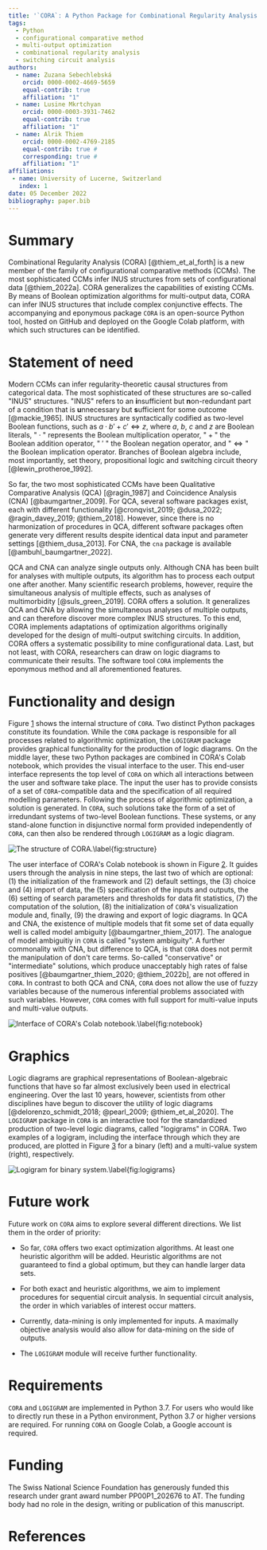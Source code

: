 ```yaml
---
title: '`CORA`: A Python Package for Combinational Regularity Analysis'
tags:
  - Python
  - configurational comparative method
  - multi-output optimization
  - combinational regularity analysis
  - switching circuit analysis
authors:
  - name: Zuzana Sebechlebská
    orcid: 0000-0002-4669-5659
    equal-contrib: true
    affiliation: "1" 
  - name: Lusine Mkrtchyan
    orcid: 0000-0003-3931-7462
    equal-contrib: true
    affiliation: "1"
  - name: Alrik Thiem
    orcid: 0000-0002-4769-2185
    equal-contrib: true # 
    corresponding: true # 
    affiliation: "1"
affiliations:
 - name: University of Lucerne, Switzerland
   index: 1
date: 05 December 2022
bibliography: paper.bib
---
```


# Summary 

Combinational Regularity Analysis (CORA) [@thiem_et_al_forth] is a new member of the family of configurational comparative methods (CCMs). The most sophisticated CCMs infer INUS structures from sets of configurational data [@thiem_2022a]. CORA generalizes the capabilities of existing CCMs. By means of Boolean optimization algorithms for multi-output data, CORA can infer INUS structures that include complex conjunctive effects. The accompanying and eponymous package `CORA` is an open-source Python tool, hosted on GitHub and deployed on the Google Colab platform, with which such structures can be identified.

# Statement of need

Modern CCMs can infer regularity-theoretic causal structures from categorical data. The most sophisticated of these structures are so-called "INUS" structures. "INUS" refers to an **i**nsufficient but **n**on-redundant part of a condition that is **u**nnecessary but **s**ufficient for some outcome [@mackie_1965]. INUS structures are syntactically codified as two-level Boolean functions, such as $a\cdot b' + c' \Leftrightarrow z$, where $a$, $b$, $c$ and $z$ are Boolean literals, $\text{"} \cdot \text{"}$ represents the Boolean multiplication operator, $\text{"} + \text{"}$ the Boolean addition operator, $\text{" } ' \text{ "}$ the Boolean negation operator, and $\text{"}\Leftrightarrow\text{"}$ the Boolean implication operator. Branches of Boolean algebra include, most importantly, set theory, propositional logic and switching circuit theory [@lewin_protheroe_1992].

So far, the two most sophisticated CCMs have been Qualitative Comparative Analysis (QCA) [@ragin_1987] and Coincidence Analysis (CNA) [@baumgartner_2009]. For QCA, several software packages exist, each with different functionality [@cronqvist_2019; @dusa_2022; @ragin_davey_2019; @thiem_2018]. However, since there is no harmonization of procedures in QCA, different software packages often generate very different results despite identical data input and parameter settings [@thiem_dusa_2013]. For CNA, the `cna` package is available [@ambuhl_baumgartner_2022].

QCA and CNA can analyze single outputs only. Although CNA has been built for analyses with multiple outputs, its algorithm has to process each output one after another. Many scientific research problems, however, require the simultaneous analysis of multiple effects, such as analyses of multimorbidity [@suls_green_2019]. CORA offers a solution. It generalizes QCA and CNA by allowing the simultaneous analyses of multiple outputs, and can therefore discover more complex INUS structures. To this end, CORA implements adaptations of optimization algorithms originally developed for the design of multi-output switching circuits. In addition, CORA offers a systematic possibility to mine configurational data. Last, but not least, with CORA, researchers can draw on logic diagrams to communicate their results. The software tool `CORA` implements the eponymous method and all aforementioned features.

# Functionality and design 

Figure <a href="#fig:structure" data-reference-type="ref" data-reference="fig:structure">1</a> shows the internal structure of `CORA`. Two distinct Python packages constitute its foundation. While the `CORA` package is responsible for all processes related to algorithmic optimization, the `LOGIGRAM` package provides graphical functionality for the production of logic diagrams. On the middle layer, these two Python packages are combined in CORA's Colab notebook, which provides the visual interface to the user. This end-user interface represents the top level of `CORA` on which all interactions between the user and software take place. The input the user has to provide consists of a set of `CORA`-compatible data and the specification of all required modelling parameters. Following the process of algorithmic optimization, a solution is generated. In `CORA`, such solutions take the form of a set of irredundant systems of two-level Boolean functions. These systems, or any stand-alone function in disjunctive normal form provided independently of `CORA`, can then also be rendered through `LOGIGRAM` as a logic diagram.

![The structure of CORA.\label{fig:structure}](cora_structure.png)


The user interface of CORA's Colab notebook is shown in Figure <a href="#fig:notebook" data-reference-type="ref" data-reference="fig:main">2</a>. It guides users through the analysis in nine steps, the last two of which are optional: (1) the initialization of the framework and (2) default settings, the (3) choice and (4) import of data, the (5) specification of the inputs and outputs, the (6) setting of search parameters and thresholds for data fit statistics, (7) the computation of the solution, (8) the initialization of `CORA`'s visualization module and, finally, (9) the drawing and export of logic diagrams. In QCA and CNA, the existence of multiple models that fit some set of data equally well is called model ambiguity [@baumgartner_thiem_2017]. The analogue of model ambiguitiy in `CORA` is called "system ambiguity". A further commonality with CNA, but difference to QCA, is that `CORA` does not permit the manipulation of don't care terms. So-called "conservative" or "intermediate" solutions, which produce unacceptably high rates of false positives [@baumgartner_thiem_2020; @thiem_2022b], are not offered in `CORA`. In contrast to both QCA and CNA, `CORA` does not allow the use of fuzzy variables because of the numerous inferential problems associated with such variables. However, `CORA` comes with full support for multi-value inputs and multi-value outputs.     


![Interface of CORA's Colab notebook.\label{fig:notebook}](cora_colab.png)


# Graphics 

Logic diagrams are graphical representations of Boolean-algebraic functions that have so far almost exclusively been used in electrical engineering. Over the last 10 years, however, scientists from other disciplines have begun to discover the utility of logic diagrams [@delorenzo_schmidt_2018; @pearl_2009; @thiem_et_al_2020]. The `LOGIGRAM` package in `CORA` is an interactive tool for the standardized production of two-level logic diagrams, called "logigrams" in CORA. Two examples of a logigram, including the interface through which they are produced, are plotted in Figure <a href="#fig:logigrams" data-reference-type="ref" data-reference="fig:logigrams">3</a> for a binary (left) and a multi-value system (right), respectively.

![Logigram for binary system.\label{fig:logigrams}](schemes.png)



# Future work

Future work on `CORA` aims to explore several different directions. We list them in the order of priority:

-   So far, `CORA` offers two exact optimization algorithms. At least one heuristic algorithm will be added. Heuristic algorithms are not guaranteed to find a global optimum, but they can handle larger data sets.

-   For both exact and heuristic algorithms, we aim to implement procedures for sequential circuit analysis. In sequential circuit analysis, the order in which variables of interest occur matters.

-   Currently, data-mining is only implemented for inputs. A maximally objective analysis would also allow for data-mining on the side of outputs.

-   The `LOGIGRAM` module will receive further functionality.

# Requirements

`CORA` and `LOGIGRAM` are implemented in Python 3.7. For users who would like to directly run these in a Python environment, Python 3.7 or higher versions are required. For running `CORA` on Google Colab, a Google account is required.

# Funding

The Swiss National Science Foundation has generously funded this research under grant award number PP00P1\_202676 to AT. The funding body had no role in the design, writing or publication of this manuscript.

# References 

